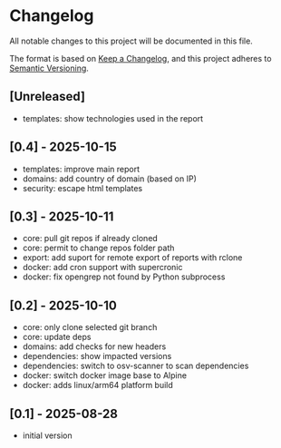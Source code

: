 # Changelog

All notable changes to this project will be documented in this file.

The format is based on [Keep a Changelog](https://keepachangelog.com/en/1.1.0/),
and this project adheres to [Semantic Versioning](https://semver.org/spec/v2.0.0.html).

## [Unreleased]
- templates: show technologies used in the report

## [0.4] - 2025-10-15
- templates: improve main report
- domains: add country of domain (based on IP)
- security: escape html templates

## [0.3] - 2025-10-11
- core: pull git repos if already cloned
- core: permit to change repos folder path
- export: add suport for remote export of reports with rclone
- docker: add cron support with supercronic
- docker: fix opengrep not found by Python subprocess

## [0.2] - 2025-10-10
- core: only clone selected git branch
- core: update deps
- domains: add checks for new headers
- dependencies: show impacted versions
- dependencies: switch to osv-scanner to scan dependencies
- docker: switch docker image base to Alpine
- docker: adds linux/arm64 platform build

## [0.1] - 2025-08-28

- initial version
